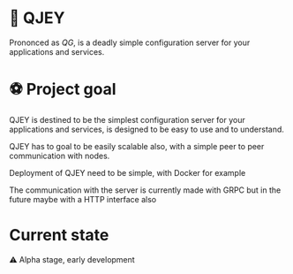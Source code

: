 # 🏰 QJEY
Prononced as *QG*, is a deadly simple configuration server for your applications and services.

# ⚽ Project goal
QJEY is destined to be the simplest configuration server for your applications and services,
is designed to be easy to use and to understand.

QJEY has to goal to be easily scalable also, with a simple peer to peer communication with nodes.

Deployment of QJEY need to be simple, with Docker for example

The communication with the server is currently made with GRPC but in the future maybe with a HTTP interface also 

# Current state
⚠️ Alpha stage, early development